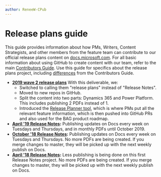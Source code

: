 ```yaml
---
author: ReneeW-CPub
---
```


# Release plans guide

This guide provides information about how PMs, Writers, Content Strategists, and other members from the feature team can contribute to our official release plans content on [docs.microsoft.com](https://docs.microsoft.com/business-applications-release-notes/). 
For all basic information about using GitHub to create content with our team, refer to the main [Contributors Guide](contributors-guide.md). Use this guide for specifics about the release plans project, including [differences](rn-dos-donts.md) from the Contributors Guide. 

- **[2019 wave 2 release plans](https://docs.microsoft.com/en-us/dynamics365-release-plan/2019wave2/)** With this deliverable, we:
  - Switched to calling them "release plans" instead of "Release Notes".
  - Moved to new repos in GitHub.
  - Split the content into two parts: Dynamics 365 and Power Platform. This includes publishing 2 PDFs instead of 1.  
  - Introduced the [Release Planner tool](https://exp.crm.dynamics.com/main.aspx?appid=0fe9f79a-a1f6-4064-af95-ded6c5e7bd5c&pagetype=entitylist&etn=rn_releasenote), which is where PMs put all the relevant feature information, which is then pushed into GitHub PRs and also used for the BAG product roadmap. 
- **[April '19 Release Notes](https://docs.microsoft.com/business-applications-release-notes/April19/index):** Publishing updates on Docs every week on Tuesdays and Thursdays, and in monthly PDFs until October 2019.
- **[October '18 Release Notes](https://docs.microsoft.com/business-applications-release-notes/October18/index):** Publishing updates on Docs every week on Tuesdays and Thursdays. No more PDFs are being created. If you merge changes to master, they will be picked up with the next weekly publish on Docs.
- **[April '18 Release Notes](https://docs.microsoft.com/business-applications-release-notes/April18/index):** Less publishing is being done on this first Release Notes project. No more PDFs are being created. If you merge changes to master, they will be picked up with the next weekly publish on Docs. 


